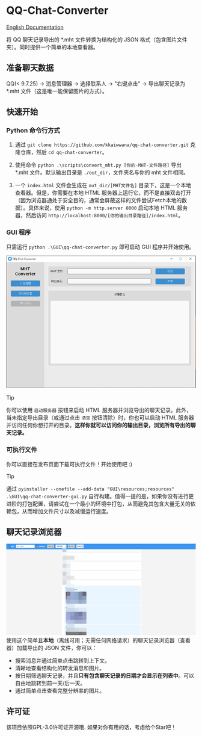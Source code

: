 # QQ-Chat-Converter

[English Documentation](README.md)

将 QQ 聊天记录导出的 *.mht 文件转换为结构化的 JSON 格式（包含图片文件夹）。同时提供一个简单的本地查看器。

## 准备聊天数据
QQ(< 9.7.25) -> 消息管理器 -> 选择联系人 -> "右键点击" -> 导出聊天记录为 *.mht 文件（这是唯一能保留图片的方式）。

## 快速开始
### Python 命令行方式
1. 通过 `git clone https://github.com/kkaiwwana/qq-chat-converter.git` 克隆仓库，然后 `cd qq-chat-converter`。

2. 使用命令 `python .\scripts\convert_mht.py [你的-MHT-文件路径]` 导出 *.mht 文件。默认输出目录是 `./out_dir`，文件夹名与你的 mht 文件相同。

3. 一个 `index.html` 文件会生成在 `out_dir/[MHT文件名]` 目录下，这是一个本地查看器。但是，你需要在本地 HTML 服务器上运行它，而不是直接双击打开（因为浏览器通处于安全目的，通常会屏蔽这样的文件尝试Fetch本地的数据）。具体来说，使用 `python -m http.server 8000` 启动本地 HTML 服务器，然后访问 `http://localhost:8000/[你的输出目录路径]/index.html`。

### GUI 程序
只需运行 `python .\GUI\qq-chat-converter.py` 即可启动 GUI 程序并开始使用。

![gui_demo](assets/IMG/gui_demo.png)

> [!TIP]
> 你可以使用 `启动服务器` 按钮来启动 HTML 服务器并浏览导出的聊天记录。此外，当未指定导出目录（或通过点击 `清空` 按钮清除）时，你也可以启动 HTML 服务器并访问任何你想打开的目录。**这样你就可以访问你的输出目录，浏览所有导出的聊天记录。**

### 可执行文件
你可以直接在发布页面下载可执行文件！开始使用吧 :)

> [!TIP]
> 通过 `pyinstaller --onefile --add-data "GUI\resources;resources" .\GUI\qq-chat-converter-gui.py` 自行构建。值得一提的是，如果你没有进行更进阶的打包配置，请尝试在一个最小的环境中打包，从而避免其包含大量无关的依赖包，从而增加文件尺寸以及减慢运行速度。

## 聊天记录浏览器
![browser_dmeo](assets/IMG/browser_demo.png)
使用这个简单且**本地**（离线可用；无需任何网络请求）的聊天记录浏览器（查看器）加载导出的 JSON 文件，你可以：

- 搜索消息并通过简单点击跳转到上下文。
- 清晰地查看结构化的转发消息和图片。
- 按日期筛选聊天记录，并且**只有包含聊天记录的日期才会显示在列表中**。可以自由地跳转到前一天/后一天。
- 通过简单点击查看完整分辨率的图片。

## 许可证
该项目依照GPL-3.0许可证开源哦. 如果对你有用的话，考虑给个Star吧！